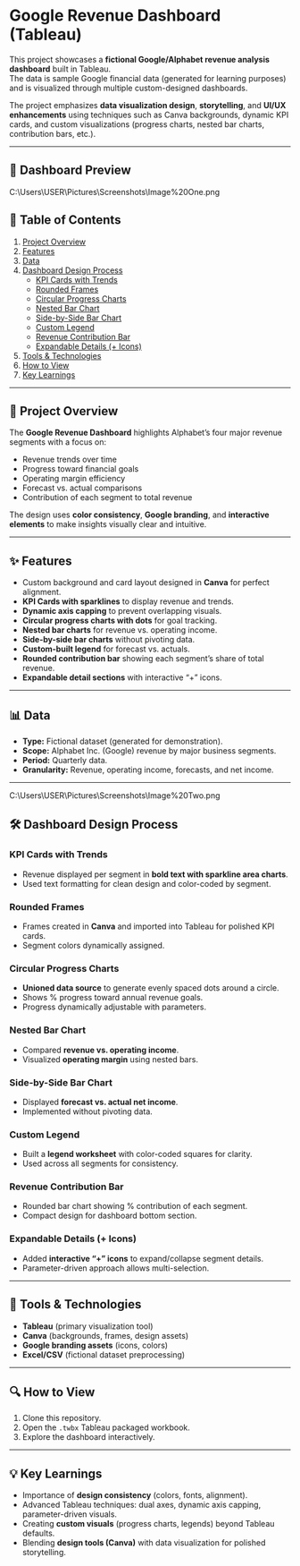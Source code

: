 # Google Revenue Dashboard (Tableau)

This project showcases a **fictional Google/Alphabet revenue analysis dashboard** built in Tableau.  
The data is sample Google financial data (generated for learning purposes) and is visualized through multiple custom-designed dashboards.  

The project emphasizes **data visualization design**, **storytelling**, and **UI/UX enhancements** using techniques such as Canva backgrounds, dynamic KPI cards, and custom visualizations (progress charts, nested bar charts, contribution bars, etc.).  

---

## 📸 Dashboard Preview
C:\Users\USER\Pictures\Screenshots\Image%20One.png

## 📑 Table of Contents
1. [Project Overview](#project-overview)  
2. [Features](#features)  
3. [Data](#data)  
4. [Dashboard Design Process](#dashboard-design-process)  
   - [KPI Cards with Trends](#kpi-cards-with-trends)  
   - [Rounded Frames](#rounded-frames)  
   - [Circular Progress Charts](#circular-progress-charts)  
   - [Nested Bar Chart](#nested-bar-chart)  
   - [Side-by-Side Bar Chart](#side-by-side-bar-chart)  
   - [Custom Legend](#custom-legend)  
   - [Revenue Contribution Bar](#revenue-contribution-bar)  
   - [Expandable Details (+ Icons)](#expandable-details--icons)  
5. [Tools & Technologies](#tools--technologies)  
6. [How to View](#how-to-view)  
7. [Key Learnings](#key-learnings)  

---

## 📌 Project Overview
The **Google Revenue Dashboard** highlights Alphabet’s four major revenue segments with a focus on:  

- Revenue trends over time  
- Progress toward financial goals  
- Operating margin efficiency  
- Forecast vs. actual comparisons  
- Contribution of each segment to total revenue  

The design uses **color consistency**, **Google branding**, and **interactive elements** to make insights visually clear and intuitive.  

---

## ✨ Features
- Custom background and card layout designed in **Canva** for perfect alignment.  
- **KPI Cards with sparklines** to display revenue and trends.  
- **Dynamic axis capping** to prevent overlapping visuals.  
- **Circular progress charts with dots** for goal tracking.  
- **Nested bar charts** for revenue vs. operating income.  
- **Side-by-side bar charts** without pivoting data.  
- **Custom-built legend** for forecast vs. actuals.  
- **Rounded contribution bar** showing each segment’s share of total revenue.  
- **Expandable detail sections** with interactive “+” icons.  

---

## 📊 Data
- **Type:** Fictional dataset (generated for demonstration).  
- **Scope:** Alphabet Inc. (Google) revenue by major business segments.  
- **Period:** Quarterly data.  
- **Granularity:** Revenue, operating income, forecasts, and net income.  

---

C:\Users\USER\Pictures\Screenshots\Image%20Two.png

## 🛠 Dashboard Design Process

### KPI Cards with Trends
- Revenue displayed per segment in **bold text with sparkline area charts**.  
- Used text formatting for clean design and color-coded by segment.  

### Rounded Frames
- Frames created in **Canva** and imported into Tableau for polished KPI cards.  
- Segment colors dynamically assigned.  

### Circular Progress Charts
- **Unioned data source** to generate evenly spaced dots around a circle.  
- Shows % progress toward annual revenue goals.  
- Progress dynamically adjustable with parameters.  

### Nested Bar Chart
- Compared **revenue vs. operating income**.  
- Visualized **operating margin** using nested bars.  

### Side-by-Side Bar Chart
- Displayed **forecast vs. actual net income**.  
- Implemented without pivoting data.  

### Custom Legend
- Built a **legend worksheet** with color-coded squares for clarity.  
- Used across all segments for consistency.  

### Revenue Contribution Bar
- Rounded bar chart showing % contribution of each segment.  
- Compact design for dashboard bottom section.  

### Expandable Details (+ Icons)
- Added **interactive “+” icons** to expand/collapse segment details.  
- Parameter-driven approach allows multi-selection.  

---

## 🧰 Tools & Technologies
- **Tableau** (primary visualization tool)  
- **Canva** (backgrounds, frames, design assets)  
- **Google branding assets** (icons, colors)  
- **Excel/CSV** (fictional dataset preprocessing)  

---

## 🔍 How to View
1. Clone this repository.  
2. Open the `.twbx` Tableau packaged workbook.  
3. Explore the dashboard interactively.  

---

## 💡 Key Learnings
- Importance of **design consistency** (colors, fonts, alignment).  
- Advanced Tableau techniques: dual axes, dynamic axis capping, parameter-driven visuals.  
- Creating **custom visuals** (progress charts, legends) beyond Tableau defaults.  
- Blending **design tools (Canva)** with data visualization for polished storytelling.  
